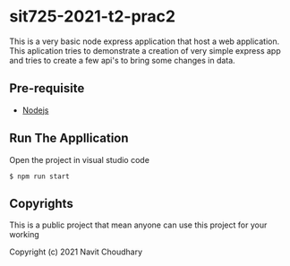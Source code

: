 # sit725-2021-t2-prac2
This is a very basic node express application that host a web application. This aplication tries to demonstrate a creation of very simple express app and tries to create a few api's to bring some changes in data.

## Pre-requisite

- [Nodejs](https://www.digitalocean.com/community/tutorials/how-to-install-node-js-on-ubuntu-20-04)
## Run The Appllication

Open the project in visual studio code

```
$ npm run start
```

## Copyrights
This is a public project that mean anyone can use this project for your working

Copyright (c) 2021 Navit Choudhary